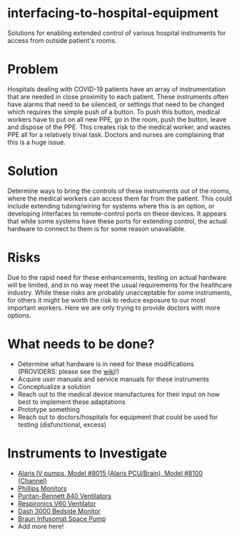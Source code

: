 # interfacing-to-hospital-equipment
Solutions for enabling extended control of various hospital instruments for access from outside patient's rooms.

# Problem
Hospitals dealing with COVID-19 patients have an array of instrumentation that are needed in close proximity to each patient. These instruments often have alarms that need to be silenced, or settings that need to be changed which requires the simple push of a button. To push this button, medical workers have to put on all new PPE, go in the room, push the button, leave and dispose of the PPE. This creates risk to the medical worker, and wastes PPE all for a relatively trival task. Doctors and nurses are complaining that this is a huge issue.

# Solution
Determine ways to bring the controls of these instruments out of the rooms, where the medical workers can access them far from the patient. This could include extending tubing/wiring for systems where this is an option, or developing interfaces to remote-control ports on these devices. It appears that while some systems have these ports for extending control, the actual hardware to connect to them is for some reason unavailable.

# Risks
Due to the rapid need for these enhancements, testing on actual hardware will be limited, and in no way meet the usual requirements for the healthcare industry. While these risks are probably unacceptable for some instruments, for others it might be worth the risk to reduce exposure to our most important workers. Here we are only trying to provide doctors with more options.

# What needs to be done?
- Determine what hardware is in need for these modifications (PROVIDERS: please see the [wiki](https://github.com/maxroberts/interfacing-to-hospital-equipment/wiki)!)
- Acquire user manuals and service manuals for these instruments
- Conceptualize a solution
- Reach out to the medical device manufactures for their input on how best to implement these adaptations
- Prototype something
- Reach out to doctors/hospitals for equipment that could be used for testing (disfunctional, excess)

# Instruments to Investigate
- [Alaris IV pumps, Model #8015 (Alaris PCU/Brain), Model #8100 (Channel)](https://github.com/maxroberts/interfacing-to-hospital-equipment/tree/master/Alaris-IV-pumps)
- [Phillips Monitors](https://github.com/maxroberts/interfacing-to-hospital-equipment/tree/master/Phillips-monitors)
- [Puritan-Bennett 840 Ventilators](https://github.com/maxroberts/interfacing-to-hospital-equipment/tree/master/Puritan-Bennett-840-ventilators)
- [Respironics V60 Ventilator](https://github.com/maxroberts/interfacing-to-hospital-equipment/tree/master/Respironics-v60-ventilator)
- [Dash 3000 Bedside Monitor](https://github.com/maxroberts/interfacing-to-hospital-equipment/tree/master/Dash-3000-monitor)
- [Braun Infusomat Space Pump](https://github.com/maxroberts/interfacing-to-hospital-equipment/tree/master/Braun-infusomat-pump)
- Add more here!
